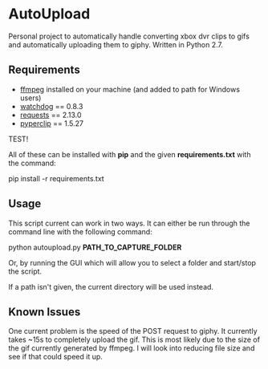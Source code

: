 # AutoUpload
Personal project to automatically handle converting xbox dvr clips to gifs and automatically uploading them to giphy. Written in Python 2.7.

## Requirements
* [ffmpeg](https://ffmpeg.org/) installed on your machine (and added to path for Windows users)
* [watchdog](https://pypi.python.org/pypi/watchdog) == 0.8.3
* [requests](http://docs.python-requests.org/en/master/) == 2.13.0
* [pyperclip](https://pypi.python.org/pypi/pyperclip) == 1.5.27

TEST!

All of these can be installed with **pip** and the given **requirements.txt** with the command:
  
pip install -r requirements.txt

## Usage
This script current can work in two ways. It can either be run through the command line with the following command:

python autoupload.py **PATH_TO_CAPTURE_FOLDER**

Or, by running the GUI which will allow you to select a folder and start/stop the script.

If a path isn't given, the current directory will be used instead.

## Known Issues
One current problem is the speed of the POST request to giphy. It currently takes ~15s to completely upload the gif. This is most likely due
to the size of the gif currently generated by ffmpeg. I will look into reducing file size and see if that could speed it up.
